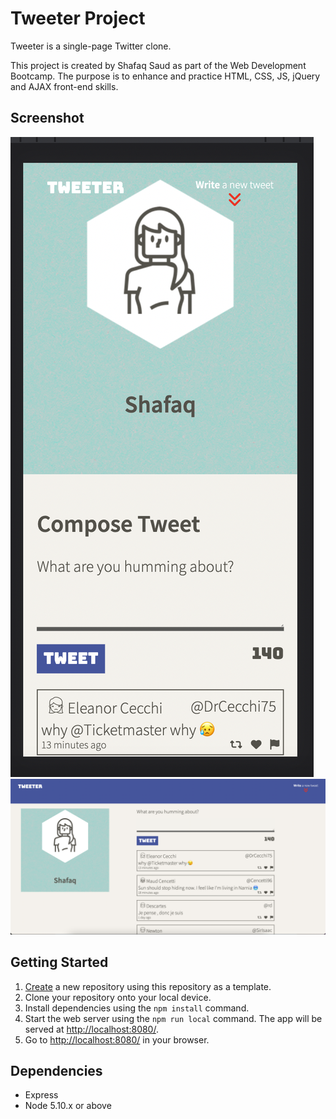 # Tweeter Project

Tweeter is a single-page Twitter clone.

This project is created by Shafaq Saud as part of the Web Development Bootcamp. The purpose is to enhance and practice  HTML, CSS, JS, jQuery and AJAX front-end skills.
## Screenshot
!["Screenshot of tablet/cell verion"](https://github.com/shafaqs/tweeter/blob/master/docs/cellphone-tweeter.png?raw=true)
!["Screenshot of desktop verion"](https://github.com/shafaqs/tweeter/blob/master/docs/tweeter_desktop.png?raw=true)


## Getting Started

1. [Create](https://docs.github.com/en/repositories/creating-and-managing-repositories/creating-a-repository-from-a-template) a new repository using this repository as a template.
2. Clone your repository onto your local device.
3. Install dependencies using the `npm install` command.
3. Start the web server using the `npm run local` command. The app will be served at <http://localhost:8080/>.
4. Go to <http://localhost:8080/> in your browser.

## Dependencies

- Express
- Node 5.10.x or above
